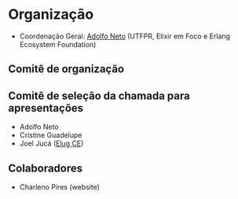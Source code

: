 # Organização

- Coordenação Geral: [Adolfo Neto](https://adolfont.github.io/) (UTFPR, Elixir em Foco e Erlang Ecosystem Foundation)


## Comitê de organização



## Comitê de seleção da chamada para apresentações

- Adolfo Neto 
- Cristine Guadelupe
- Joel Jucá ([Elug CE](https://elug-ce.github.io/))

## Colaboradores

- Charleno Pires (website)
